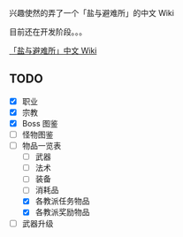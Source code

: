 兴趣使然的弄了一个「盐与避难所」的中文 Wiki

目前还在开发阶段。。。

[「盐与避难所」中文 Wiki](https://github.com/Mogeko/Salt-and-Sanctuary-Wiki-zh_CN/wiki)

## TODO
- [x] 职业
- [x] 宗教
- [x] Boss 图鉴
- [ ] 怪物图鉴
- [ ] 物品一览表
  - [ ] 武器
  - [ ] 法术
  - [ ] 装备
  - [ ] 消耗品
  - [x] 各教派任务物品 
  - [x] 各教派奖励物品
- [ ] 武器升级
